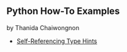 ## Python How-To Examples
by Thanida Chaiwongnon

* [Self-Referencing Type Hints](self-referencing-hints.md)